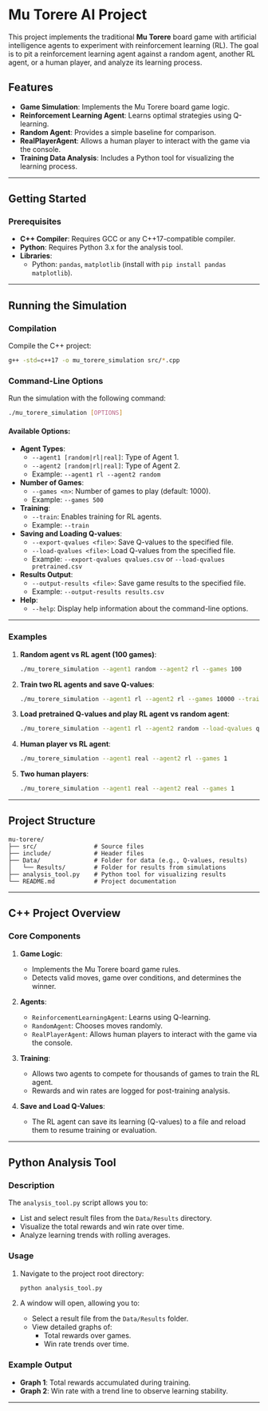 # Mu Torere AI Project

This project implements the traditional **Mu Torere** board game with artificial intelligence agents to experiment with reinforcement learning (RL). The goal is to pit a reinforcement learning agent against a random agent, another RL agent, or a human player, and analyze its learning process.

## Features
- **Game Simulation**: Implements the Mu Torere board game logic.
- **Reinforcement Learning Agent**: Learns optimal strategies using Q-learning.
- **Random Agent**: Provides a simple baseline for comparison.
- **RealPlayerAgent**: Allows a human player to interact with the game via the console.
- **Training Data Analysis**: Includes a Python tool for visualizing the learning process.

---

## Getting Started

### Prerequisites
- **C++ Compiler**: Requires GCC or any C++17-compatible compiler.
- **Python**: Requires Python 3.x for the analysis tool.
- **Libraries**:
  - Python: `pandas`, `matplotlib` (install with `pip install pandas matplotlib`).

---

## Running the Simulation

### Compilation
Compile the C++ project:
```bash
g++ -std=c++17 -o mu_torere_simulation src/*.cpp
```

### Command-Line Options
Run the simulation with the following command:
```bash
./mu_torere_simulation [OPTIONS]
```

#### Available Options:
- **Agent Types**:
  - `--agent1 [random|rl|real]`: Type of Agent 1.
  - `--agent2 [random|rl|real]`: Type of Agent 2.
  - Example: `--agent1 rl --agent2 random`
- **Number of Games**:
  - `--games <n>`: Number of games to play (default: 1000).
  - Example: `--games 500`
- **Training**:
  - `--train`: Enables training for RL agents.
  - Example: `--train`
- **Saving and Loading Q-values**:
  - `--export-qvalues <file>`: Save Q-values to the specified file.
  - `--load-qvalues <file>`: Load Q-values from the specified file.
  - Example: `--export-qvalues qvalues.csv` or `--load-qvalues pretrained.csv`
- **Results Output**:
  - `--output-results <file>`: Save game results to the specified file.
  - Example: `--output-results results.csv`
- **Help**:
  - `--help`: Display help information about the command-line options.

---

### Examples

1. **Random agent vs RL agent (100 games)**:
   ```bash
   ./mu_torere_simulation --agent1 random --agent2 rl --games 100
   ```

2. **Train two RL agents and save Q-values**:
   ```bash
   ./mu_torere_simulation --agent1 rl --agent2 rl --games 10000 --train --export-qvalues qvalues.csv
   ```

3. **Load pretrained Q-values and play RL agent vs random agent**:
   ```bash
   ./mu_torere_simulation --agent1 rl --agent2 random --load-qvalues qvalues.csv --games 500
   ```

4. **Human player vs RL agent**:
   ```bash
   ./mu_torere_simulation --agent1 real --agent2 rl --games 1
   ```

5. **Two human players**:
   ```bash
   ./mu_torere_simulation --agent1 real --agent2 real --games 1
   ```

---

## Project Structure

```plaintext
mu-torere/
├── src/                # Source files
├── include/            # Header files
├── Data/               # Folder for data (e.g., Q-values, results)
│   └── Results/        # Folder for results from simulations
├── analysis_tool.py    # Python tool for visualizing results
└── README.md           # Project documentation
```

---

## C++ Project Overview

### Core Components
1. **Game Logic**:
   - Implements the Mu Torere board game rules.
   - Detects valid moves, game over conditions, and determines the winner.

2. **Agents**:
   - `ReinforcementLearningAgent`: Learns using Q-learning.
   - `RandomAgent`: Chooses moves randomly.
   - `RealPlayerAgent`: Allows human players to interact with the game via the console.

3. **Training**:
   - Allows two agents to compete for thousands of games to train the RL agent.
   - Rewards and win rates are logged for post-training analysis.

4. **Save and Load Q-Values**:
   - The RL agent can save its learning (Q-values) to a file and reload them to resume training or evaluation.

---

## Python Analysis Tool

### Description
The `analysis_tool.py` script allows you to:
- List and select result files from the `Data/Results` directory.
- Visualize the total rewards and win rate over time.
- Analyze learning trends with rolling averages.

### Usage
1. Navigate to the project root directory:
   ```bash
   python analysis_tool.py
   ```

2. A window will open, allowing you to:
   - Select a result file from the `Data/Results` folder.
   - View detailed graphs of:
     - Total rewards over games.
     - Win rate trends over time.

### Example Output
- **Graph 1**: Total rewards accumulated during training.
- **Graph 2**: Win rate with a trend line to observe learning stability.

---